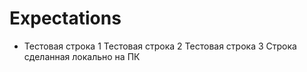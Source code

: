 # Expectations
* Тестовая строка 1
Тестовая строка 2
Тестовая строка 3
Строка сделанная локально на ПК